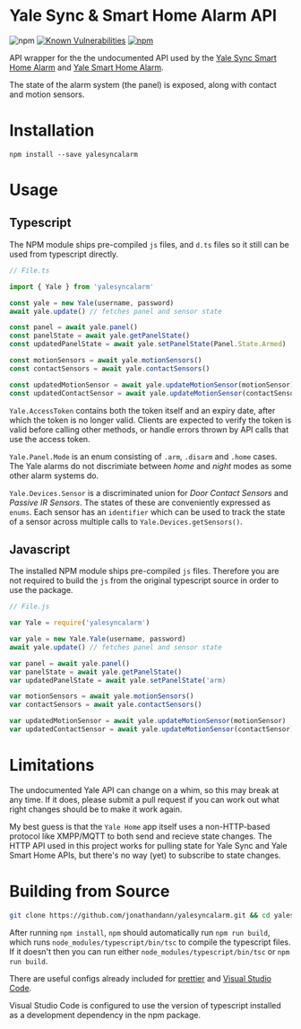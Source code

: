# Yale Sync & Smart Home Alarm API

![npm](https://img.shields.io/npm/v/yalesyncalarm)
[![Known Vulnerabilities](https://snyk.io//test/github/jonathandann/yalesyncalarm/badge.svg?targetFile=package.json)](https://snyk.io//test/github/jonathandann/yalesyncalarm/badge.svg?targetFile=package.json)
[![npm](https://img.shields.io/npm/l/yalesyncalarm.svg 'license')](https://github.com/jonathandann/yalesyncalarm/blob/master/LICENSE)

API wrapper for the the undocumented API used by the [Yale Sync Smart Home Alarm](https://www.yale.co.uk/en/yale/couk/products/smart-living/smart-home-alarms/sync-smart-alarm/) and [Yale Smart Home Alarm](https://www.yale.co.uk/en/yale/couk/products/smart-living/smart-home-alarms/smart-home-alarm-starter-kit/).

The state of the alarm system (the panel) is exposed, along with contact and motion sensors.

# Installation

`npm install --save yalesyncalarm`

# Usage

## Typescript

The NPM module ships pre-compiled `js` files, and `d.ts` files so it still can be used from typescript directly.

```typescript
// File.ts

import { Yale } from 'yalesyncalarm'

const yale = new Yale(username, password)
await yale.update() // fetches panel and sensor state

const panel = await yale.panel()
const panelState = await yale.getPanelState()
const updatedPanelState = await yale.setPanelState(Panel.State.Armed)

const motionSensors = await yale.motionSensors()
const contactSensors = await yale.contactSensors()

const updatedMotionSensor = await yale.updateMotionSensor(motionSensor)
const updatedContactSensor = await yale.updateMotionSensor(contactSensor)
```

`Yale.AccessToken` contains both the token itself and an expiry date, after which the token is no longer valid. Clients are expected to verify the token is valid before calling other methods, or handle errors thrown by API calls that use the access token.

`Yale.Panel.Mode` is an enum consisting of `.arm`, `.disarm` and `.home` cases. The Yale alarms do not discrimiate between _home_ and _night_ modes as some other alarm systems do.

`Yale.Devices.Sensor` is a discriminated union for _Door Contact Sensors_ and _Passive IR Sensors_. The states of these are conveniently expressed as `enums`. Each sensor has an `identifier` which can be used to track the state of a sensor across multiple calls to `Yale.Devices.getSensors()`.

## Javascript

The installed NPM module ships pre-compiled `js` files. Therefore you are not required to build the `js` from the original typescript source in order to use the package.

```javascript
// File.js

var Yale = require('yalesyncalarm')

var yale = new Yale.Yale(username, password)
await yale.update() // fetches panel and sensor state

var panel = await yale.panel()
var panelState = await yale.getPanelState()
var updatedPanelState = await yale.setPanelState('arm)

var motionSensors = await yale.motionSensors()
var contactSensors = await yale.contactSensors()

var updatedMotionSensor = await yale.updateMotionSensor(motionSensor)
var updatedContactSensor = await yale.updateMotionSensor(contactSensor)
```

# Limitations

The undocumented Yale API can change on a whim, so this may break at any time. If it does, please submit a pull request if you can work out what right changes should be to make it work again.

My best guess is that the `Yale Home` app itself uses a non-HTTP-based protocol like XMPP/MQTT to both send and recieve state changes. The HTTP API used in this project works for pulling state for Yale Sync and Yale Smart Home APIs, but there's no way (yet) to subscribe to state changes.

# Building from Source

```bash
git clone https://github.com/jonathandann/yalesyncalarm.git && cd yalesyncalarm && npm install
```

After running `npm install`, `npm` should automatically run `npm run build`, which runs `node_modules/typescript/bin/tsc` to compile the typescript files. If it doesn't then you can run either `node_modules/typescript/bin/tsc` or `npm run build`.

There are useful configs already included for [prettier](https://prettier.io) and [Visual Studio Code](https://code.visualstudio.com).

Visual Studio Code is configured to use the version of typescript installed as a development dependency in the npm package.
